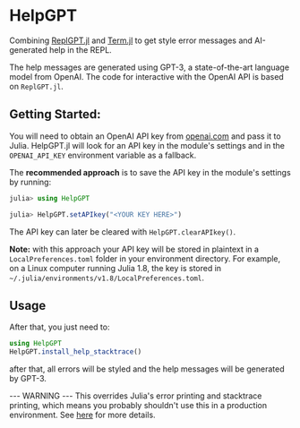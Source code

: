 # HelpGPT

Combining [ReplGPT.jl](https://github.com/ThatcherC/ReplGPT.jl) and [Term.jl](https://github.com/FedeClaudi/Term.jl) to get style error messages and AI-generated help in the REPL.

The help messages are generated using GPT-3, a state-of-the-art language model from OpenAI. The code for interactive with the OpenAI API is based on `ReplGPT.jl`. 

## Getting Started:
You will need to obtain an OpenAI API key from [openai.com](openai.com) and pass it to Julia. HelpGPT.jl
will look for an API key in the module's settings and in 
the `OPENAI_API_KEY` environment variable as a fallback.

The **recommended approach** is to save the API key in the 
module's settings by running:

```julia
julia> using HelpGPT

julia> HelpGPT.setAPIkey("<YOUR KEY HERE>")
```

The API key can later be cleared with `HelpGPT.clearAPIkey()`.

**Note:** with this approach your API key will be stored in plaintext in a 
`LocalPreferences.toml` folder in your environment directory. For example, on a Linux computer running Julia 1.8, the key is
stored in 
`~/.julia/environments/v1.8/LocalPreferences.toml`.

## Usage

After that, you just need to:
```julia
using HelpGPT
HelpGPT.install_help_stacktrace()
```

after that, all errors will be styled and the help messages will be generated by GPT-3. 

--- WARNING ---
This overrides Julia's error printing and stacktrace printing, which means you probably shouldn't use this in a production environment.
See [here](https://fedeclaudi.github.io/Term.jl/dev/adv/errors_tracebacks/) for more details.

